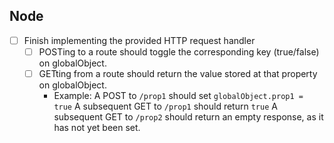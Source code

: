 ## Node
* [ ] Finish implementing the provided HTTP request handler
  * [ ] POSTing to a route should toggle the corresponding key (true/false) on globalObject.
  * [ ] GETting from a route should return the value stored at that property on globalObject.
    * Example: A POST to `/prop1` should set `globalObject.prop1 = true`
      A subsequent GET to `/prop1` should return `true`
      A subsequent GET to `/prop2` should return an empty response, as it has not yet been set.
